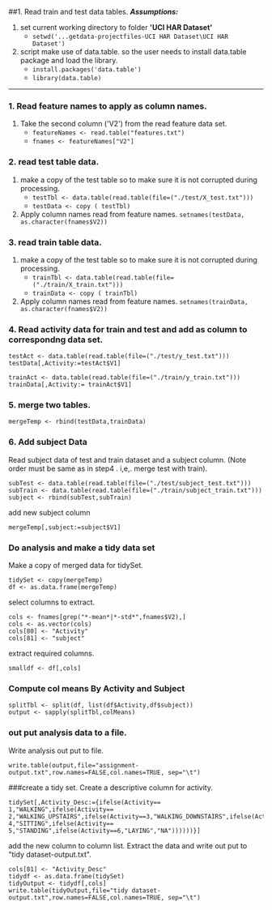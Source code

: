 ##1. Read train and test data tables.
***Assumptions:***

1.	set current working directory to folder **'UCI HAR Dataset'**
 	* `setwd('...getdata-projectfiles-UCI HAR Dataset\UCI HAR Dataset')`
2. script make use of data.table. so the user needs to install data.table package and load the library.
	* `install.packages('data.table')`
 	* `library(data.table)`

---
### 1. Read feature names to apply as column names.
1. Take the second column ('V2') from the read feature data set.
	* `featureNames <- read.table("features.txt")`
	* `fnames <- featureNames["V2"]`

### 2. read  test table data.
1. make a copy of the test table so to make sure it is not corrupted during processing.
	* `testTbl <- data.table(read.table(file=("./test/X_test.txt")))`
	* `testData <- copy ( testTbl)`
2. Apply column names read from feature names.
	`setnames(testData, as.character(fnames$V2))`

### 3. read  train table data.
1. make a copy of the test table so to make sure it is not corrupted during processing.
	* `trainTbl <- data.table(read.table(file=("./train/X_train.txt")))`
	* `trainData <- copy ( trainTbl)`
2. Apply column names read from feature names.
	`setnames(trainData, as.character(fnames$V2))`


### 4. Read activity data for train and test and add as column to correspondng data set.
`testAct <- data.table(read.table(file=("./test/y_test.txt")))`
`testData[,Activity:=testAct$V1]`

`trainAct <- data.table(read.table(file=("./train/y_train.txt")))`
`trainData[,Activity:= trainAct$V1]`

### 5. merge two tables.
`mergeTemp <- rbind(testData,trainData)`


### 6. Add subject Data
Read subject data of test and train dataset and a subject column.
(Note order must be same as in step4 . i,e,. merge test with train). 

	subTest <- data.table(read.table(file=("./test/subject_test.txt")))
	subTrain <- data.table(read.table(file=("./train/subject_train.txt")))
	subject <- rbind(subTest,subTrain)    

add new subject column
	
	mergeTemp[,subject:=subject$V1]

### Do analysis and make a tidy data set
Make a copy of merged data for tidySet.
	
	tidySet <- copy(mergeTemp)
	df <- as.data.frame(mergeTemp)
select columns to extract.

	cols <- fnames[grep("*-mean*|*-std*",fnames$V2),]
	cols <- as.vector(cols)
	cols[80] <- "Activity"
	cols[81] <- "subject"

extract required columns.

	smalldf <- df[,cols]

### Compute col means By Activity and Subject 
	splitTbl <- split(df, list(df$Activity,df$subject))
	output <- sapply(splitTbl,colMeans)

### out put analysis data to a file.
Write analysis out put to file.

	write.table(output,file="assignment-output.txt",row.names=FALSE,col.names=TRUE, sep="\t")


###create a tidy set. 
Create a descriptive column for activity. 

	tidySet[,Activity_Desc:={ifelse(Activity== 1,"WALKING",ifelse(Activity== 2,"WALKING_UPSTAIRS",ifelse(Activity==3,"WALKING_DOWNSTAIRS",ifelse(Activity== 4,"SITTING",ifelse(Activity== 5,"STANDING",ifelse(Activity==6,"LAYING","NA"))))))}]

add the new column to column list.
Extract the data and write out put to "tidy dataset-output.txt".

	cols[81] <- "Activity_Desc"
	tidydf <- as.data.frame(tidySet)
	tidyOutput <- tidydf[,cols]
	write.table(tidyOutput,file="tidy dataset-output.txt",row.names=FALSE,col.names=TRUE, sep="\t")


